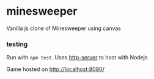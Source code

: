 # minesweeper
Vanilla js clone of Minesweeper using canvas

### testing
Run with `npm test`. Uses [http-server](https://www.npmjs.com/package/http-server) to host with Nodejs

Game hosted on [http://localhost:8080/](http://localhost:8080/)
